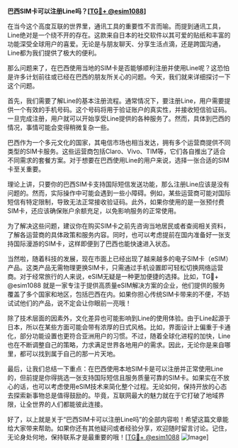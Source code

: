 **巴西SIM卡可以注册Line吗？[[TG💪+ @esim1088](https://t.me/s/esim1088)]**

在当今这个高度互联的世界里，通讯工具的重要性不言而喻。而提到通讯工具，Line绝对是一个绕不开的存在。这款来自日本的社交软件以其可爱的贴纸和丰富的功能深受全球用户的喜爱。无论是与朋友聊天、分享生活点滴，还是跨国沟通，Line都为我们提供了极大的便利。

那么问题来了，在巴西使用当地的SIM卡是否能够顺利注册并使用Line呢？这恐怕是许多计划前往或已经在巴西的朋友所关心的问题。今天，我们就来详细探讨一下这个问题。

首先，我们需要了解Line的基本注册流程。通常情况下，要注册Line，用户需要提供一个有效的手机号码。这个号码将用于验证账户的真实性，并接收短信验证码。一旦完成注册，用户就可以开始享受Line提供的各种服务了。然而，具体到巴西的情况，事情可能会变得稍微复杂一些。

巴西作为一个多元文化的国家，其电信市场也相当发达，拥有多个运营商提供不同类型的SIM卡服务。这些运营商包括Claro、Vivo、TIM等，它们各自推出了适合不同需求的套餐方案。对于想要在巴西使用Line的用户来说，选择一张合适的SIM卡至关重要。

理论上讲，只要你的巴西SIM卡支持国际短信发送功能，那么注册Line应该是没有问题的。然而，实际操作中可能会遇到一些小障碍。例如，某些运营商可能对国际短信有特定限制，导致无法正常接收验证码。此外，如果你使用的是一张预付费SIM卡，还应该确保账户余额充足，以免影响服务的正常使用。

为了解决这些问题，建议你在购买SIM卡之前先咨询当地居民或者查阅相关资料，了解各运营商的具体政策和服务内容。同时，也可以考虑提前在国内准备好一张支持国际漫游的SIM卡，这样即便到了巴西也能快速进入状态。

当然啦，随着科技的发展，现在市面上已经出现了越来越多的电子SIM卡（eSIM）产品。这类产品无需物理更换SIM卡，只需通过手机设置即可轻松切换网络运营商。对于经常旅行的人来说，eSIM无疑是一种更加便捷的选择。比如，TG💪+ @esim1088 就是一家专注于提供高质量eSIM解决方案的企业，他们提供的服务覆盖了多个国家和地区，包括巴西在内。如果你担心传统SIM卡带来的不便，不妨试试他们的产品，说不定会让你眼前一亮哦！

除了技术层面的因素外，文化差异也可能影响到Line的使用体验。由于Line起源于日本，所以在某些方面可能会带有浓厚的日式风格。比如，界面设计上偏重于卡通化，部分功能设置也更符合亚洲用户的习惯。不过，随着全球化进程的加快，Line也在不断调整自己的策略，力求满足世界各地用户的需求。因此，无论你是来自哪里，都可以找到属于自己的那一片天地。

最后，让我们总结一下重点：在巴西使用本地SIM卡是可以注册并正常使用Line的，但前提是你得挑选一张支持国际短信且服务质量可靠的SIM卡。如果实在不放心的话，也可以考虑使用eSIM技术来简化整个过程。无论如何，保持开放的心态去探索新事物总是值得鼓励的。毕竟，互联网最大的魅力就在于它打破了地域界限，让全世界的人们都能彼此连接。

好了，以上就是关于“巴西SIM卡可以注册Line吗”的全部内容啦！希望这篇文章能给大家带来帮助。如果你还有其他疑问或者经验分享，欢迎随时留言讨论。记住，无论身处何地，保持联系才是最重要的哦！[[TG💪+ @esim1088](https://t.me/s/esim1088) ![Image](https://i.postimg.cc/4NQfJmqS/Snipaste-2025-05-13-00-14-12.png)]